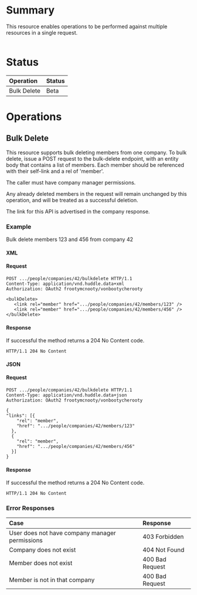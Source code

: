 # Summary #
This resource enables operations to be performed against multiple resources in a single request.

|  |
|:-|

# Status #
|Operation|Status|
|:--------|:-----|
|Bulk Delete|Beta  |

# Operations #
## Bulk Delete ##
This resource supports bulk deleting members from one company. To bulk delete, issue a POST request to the bulk-delete endpoint, with an entity body that contains a list of members. Each member should be referenced with their self-link and a rel of 'member'.

The caller must have company manager permissions.

Any already deleted members in the request will remain unchanged by this operation, and will be treated as a successful deletion.

The link for this API is advertised in the company response.

### Example ###
Bulk delete members 123 and 456 from company 42

#### XML ####
#### Request ####
```
POST .../people/companies/42/bulkdelete HTTP/1.1
Content-Type: application/vnd.huddle.data+xml
Authorization: OAuth2 frootymcnooty/vonbootycherooty
```
```
<bulkDelete>
   <link rel="member" href=".../people/companies/42/members/123" />    
   <link rel="member" href=".../people/companies/42/members/456" />  
</bulkDelete>
```
#### Response ####
If successful the method returns a 204 No Content code.
```
HTTP/1.1 204 No Content
```
#### JSON ####
#### Request ####
```
POST .../people/companies/42/bulkdelete HTTP/1.1
Content-Type: application/vnd.huddle.data+json
Authorization: OAuth2 frootymcnooty/vonbootycherooty
```
```
{
"links": [{
    "rel": "member",
    "href": ".../people/companies/42/members/123"
  },
  {
    "rel": "member",
    "href": ".../people/companies/42/members/456"
  }]
}
```
#### Response ####
If successful the method returns a 204 No Content code.
```
HTTP/1.1 204 No Content
```

### Error Responses ###

|Case|Response|
|:---|:-------|
|User does not have company manager permissions|403 Forbidden|
|Company does not exist|404 Not Found|
|Member does not exist|400 Bad Request|
|Member is not in that company|400 Bad Request|
